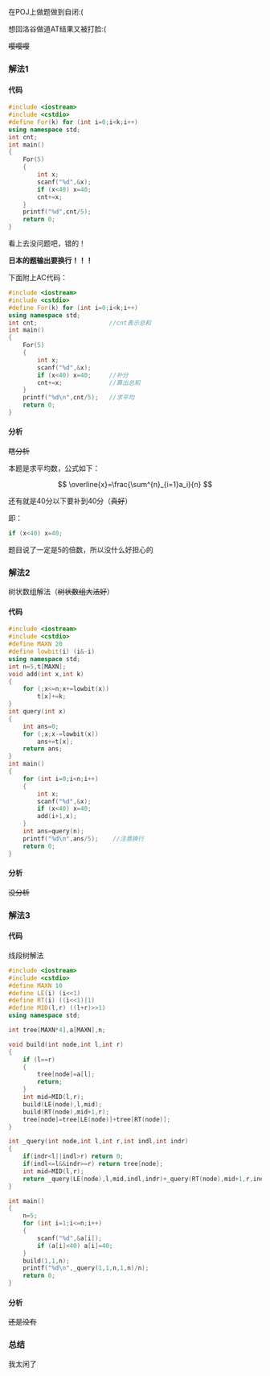 在POJ上做题做到自闭:(

想回洛谷做道AT结果又被打脸:(

~~嘤嘤嘤~~

### 解法1

#### 代码

```cpp
#include <iostream>
#include <cstdio>
#define For(k) for (int i=0;i<k;i++)
using namespace std;
int cnt;
int main()
{
    For(5)
    {
        int x;
        scanf("%d",&x);
        if (x<40) x=40;
        cnt+=x;
    }
    printf("%d",cnt/5);
    return 0;
}
```

看上去没问题吧，错的！

**日本的题输出要换行！！！**

下面附上AC代码：

```cpp
#include <iostream>
#include <cstdio>
#define For(k) for (int i=0;i<k;i++)
using namespace std;
int cnt;                    //cnt表示总和
int main()
{
    For(5)
    {
        int x;
        scanf("%d",&x);
        if (x<40) x=40;     //补分
        cnt+=x;             //算出总和
    }
    printf("%d\n",cnt/5);   //求平均
    return 0;
}
```

#### 分析

~~瞎分析~~

本题是求平均数，公式如下：

$$ \overline{x}=\frac{\sum^{n}_{i=1}a_i}{n} $$

还有就是40分以下要补到40分（~~真好~~）

即：

```cpp
if (x<40) x=40;
```

题目说了一定是5的倍数，所以没什么好担心的

### 解法2

树状数组解法（~~树状数组大法好~~）

#### 代码

```cpp
#include <iostream>
#include <cstdio>
#define MAXN 20
#define lowbit(i) (i&-i)
using namespace std;
int n=5,t[MAXN];
void add(int x,int k)
{
    for (;x<=n;x+=lowbit(x))
        t[x]+=k;
}
int query(int x)
{
    int ans=0;
    for (;x;x-=lowbit(x))
        ans+=t[x];
    return ans;
}
int main()
{
    for (int i=0;i<n;i++)
    {
        int x;
        scanf("%d",&x);
        if (x<40) x=40;
        add(i+1,x);
    }
    int ans=query(n);
    printf("%d\n",ans/5);    //注意换行
    return 0;
}
```

#### 分析

~~没分析~~

### 解法3

#### 代码

线段树解法

```cpp
#include <iostream>
#include <cstdio>
#define MAXN 10
#define LE(i) (i<<1)
#define RT(i) ((i<<1)|1)
#define MID(l,r) ((l+r)>>1)
using namespace std;

int tree[MAXN*4],a[MAXN],n;

void build(int node,int l,int r)
{
    if (l==r)
    {
        tree[node]=a[l];
        return;
    }
    int mid=MID(l,r);
    build(LE(node),l,mid);
    build(RT(node),mid+1,r);
    tree[node]=tree[LE(node)]+tree[RT(node)];
}

int _query(int node,int l,int r,int indl,int indr)
{
    if(indr<l||indl>r) return 0;
    if(indl<=l&&indr>=r) return tree[node];
    int mid=MID(l,r);
    return _query(LE(node),l,mid,indl,indr)+_query(RT(node),mid+1,r,indl,indr);
}

int main()
{
    n=5;
    for (int i=1;i<=n;i++)
    {
        scanf("%d",&a[i]);
        if (a[i]<40) a[i]=40;
    }
    build(1,1,n);
    printf("%d\n",_query(1,1,n,1,n)/n);
    return 0;
}
```

#### 分析

~~还是没有~~

### 总结

我太闲了